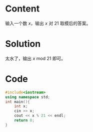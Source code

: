 # Content

输入一个数 $x$，输出 $x$ 对 $21$ 取模后的答案。

# Solution

太水了，输出 $x$ $\text{mod}$ $21$ 即可。

# Code

```cpp
#include<iostream>
using namespace std;
int main(){
	int x;
	cin >> x;
	cout << x % 21 << endl;
	return 0;
}
```